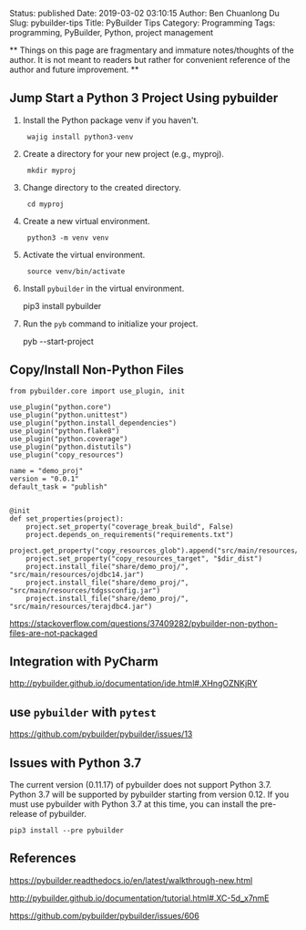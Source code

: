 Status: published
Date: 2019-03-02 03:10:15
Author: Ben Chuanlong Du
Slug: pybuilder-tips
Title: PyBuilder Tips
Category: Programming
Tags: programming, PyBuilder, Python, project management

**
Things on this page are
fragmentary and immature notes/thoughts of the author.
It is not meant to readers
but rather for convenient reference of the author and future improvement.
**

## Jump Start a Python 3 Project Using pybuilder

1. Install the Python package venv if you haven't. 

        wajig install python3-venv 

2. Create a directory for your new project (e.g., myproj).

        mkdir myproj

3. Change directory to the created directory. 

        cd myproj 

4. Create a new virtual environment.

        python3 -m venv venv 

5. Activate the virtual environment.

        source venv/bin/activate 

5. Install `pybuilder` in the virtual environment.

    pip3 install pybuilder
   
6. Run the `pyb` command to initialize your project.

    pyb --start-project 


## Copy/Install Non-Python Files
```
from pybuilder.core import use_plugin, init
 	 
use_plugin("python.core")
use_plugin("python.unittest")
use_plugin("python.install_dependencies")
use_plugin("python.flake8")
use_plugin("python.coverage")
use_plugin("python.distutils")
use_plugin("copy_resources")
 	 
name = "demo_proj"
version = "0.0.1"
default_task = "publish"
 	 
 	 
@init
def set_properties(project):
 	project.set_property("coverage_break_build", False)
 	project.depends_on_requirements("requirements.txt")
 	project.get_property("copy_resources_glob").append("src/main/resources/*.jar")
 	project.set_property("copy_resources_target", "$dir_dist")
 	project.install_file("share/demo_proj/", "src/main/resources/ojdbc14.jar")
 	project.install_file("share/demo_proj/", "src/main/resources/tdgssconfig.jar")
 	project.install_file("share/demo_proj/", "src/main/resources/terajdbc4.jar")
```

https://stackoverflow.com/questions/37409282/pybuilder-non-python-files-are-not-packaged

## Integration with PyCharm 

http://pybuilder.github.io/documentation/ide.html#.XHngOZNKjRY

## use `pybuilder` with `pytest`

https://github.com/pybuilder/pybuilder/issues/13

## Issues with Python 3.7 

The current version (0.11.17) of pybuilder does not support Python 3.7. 
Python 3.7 will be supported by pybuilder starting from version 0.12.
If you must use pybuilder with Python 3.7 at this time, 
you can install the pre-release of pybuilder.

	pip3 install --pre pybuilder


## References

https://pybuilder.readthedocs.io/en/latest/walkthrough-new.html

http://pybuilder.github.io/documentation/tutorial.html#.XC-5d_x7nmE

https://github.com/pybuilder/pybuilder/issues/606
